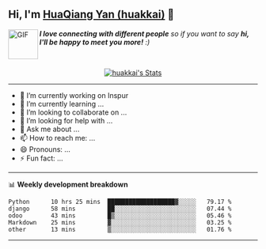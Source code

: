 ## Hi, I'm <a href="https://github.com/huakkai" target="_blank">HuaQiang Yan (huakkai)</a> 👋

<img align="left" alt="GIF" src="https://media.giphy.com/media/LnQjpWaON8nhr21vNW/giphy.gif" width="60" title="Say HI"> <em><b>I love connecting with different people</b> so if you want to say <b>hi, I'll be happy to meet you more!</b> :)</em>

<!--
**huakkai/huakkai** is a ✨ _special_ ✨ repository because its `README.md` (this file) appears on your GitHub profile.

Here are some ideas to get you started:
-->

<br>

<p align="center">
  <a href="https://github.com/huakkai" class="rich-diff-level-one">
    <img src="https://github-readme-stats.vercel.app/api?username=huakkai&title_color=333&text_color=777" alt="huakkai's Stats" >
    <!-- &hide=issues
    <img src="https://github-readme-stats.vercel.app/api?username=huakkai&hide=issues&title_color=333&text_color=777" alt="huakkai's Stats" >
    -->
  </a>
</p>

-------

- 🔭 I’m currently working on Inspur
- 🌱 I’m currently learning ...
- 👯 I’m looking to collaborate on ...
- 🤔 I’m looking for help with ...
- 💬 Ask me about ...
- 📫 How to reach me: ...
- 😄 Pronouns: ...
- ⚡ Fun fact: ...

-------

📊 **Weekly development breakdown**
<!--START_SECTION:waka-->
```text
Python      10 hrs 25 mins  ███████████████████▓░░░░░   79.17 % 
django      58 mins         ██░░░░░░░░░░░░░░░░░░░░░░░   07.44 % 
odoo        43 mins         █▒░░░░░░░░░░░░░░░░░░░░░░░   05.46 % 
Markdown    25 mins         ▓░░░░░░░░░░░░░░░░░░░░░░░░   03.25 % 
other       13 mins         ▒░░░░░░░░░░░░░░░░░░░░░░░░   01.76 % 
```
<!--END_SECTION:waka-->

-------
